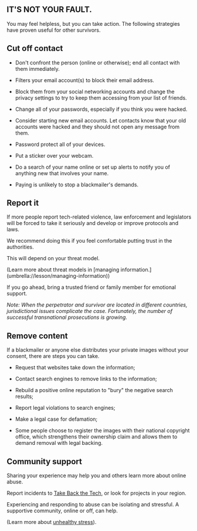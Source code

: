 [Title]: # (How to respond to abuse)
[Order]: # (3)

## IT'S NOT YOUR FAULT.
You may feel helpless, but you can take action. The following strategies have proven useful for other survivors.

## Cut off contact

*	Don't confront the person (online or otherwise); end all contact with them immediately.

*	Filters your email account(s) to block their email address.

*	Block them from your social networking accounts and change the privacy settings to try to keep them accessing from your list of friends.

* 	Change all of your passwords, especially if you think you were hacked.

*	Consider starting new email accounts. Let contacts know that your old accounts were hacked and they should not open any message from them.

* 	Password protect all of your devices.

*	Put a sticker over your webcam.

*	Do a search of your name online or set up alerts to notify you of anything new that involves your name.

*	Paying is unlikely to stop a blackmailer's demands.
 	
## Report it

If more people report tech-related violence, law enforcement and legislators will be forced to take it seriously and develop or improve protocols and laws. 

We recommend doing this if you feel comfortable putting trust in the authorities. 

This will depend on your threat model.

(Learn more about threat models in [managing information.] (umbrella://lesson/managing-information))

If you go ahead, bring a trusted friend or family member for emotional support.

*Note: When the perpetrator and survivor are located in different countries, jurisdictional issues complicate the case. Fortunately, the number of successful transnational prosecutions is growing.*

## Remove content

If a blackmailer or anyone else distributes your private images without your consent, there are steps you can take.

*	Request that websites take down the information;

*	Contact search engines to remove links to the information;
*	Rebuild a positive online reputation to "bury" the negative search results;
*	Report legal violations to search engines;
*	Make a legal case for defamation;
*	Some people choose to register the images with their national copyright office, which strengthens their ownership claim and allows them to demand removal with legal backing.

## Community support

Sharing your experience may help you and others learn more about online abuse. 

Report incidents to [Take Back the Tech](https://www.takebackthetech.net/mapit/), or look for projects in your region.  

Experiencing and responding to abuse can be isolating and stressful. A supportive community, online or off, can help.

(Learn more about [unhealthy stress](umbrella://lesson/stress/0)).